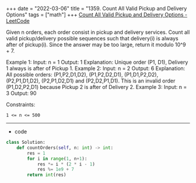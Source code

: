+++ 
date = "2022-03-06"
title = "1359. Count All Valid Pickup and Delivery Options"
tags = ["math"]
+++
[Count All Valid Pickup and Delivery Options - LeetCode](https://leetcode.com/problems/count-all-valid-pickup-and-delivery-options/)

Given n orders, each order consist in pickup and delivery services. 
Count all valid pickup/delivery possible sequences such that delivery(i) is always after of pickup(i). 
Since the answer may be too large, return it modulo 10^9 + 7.
 
Example 1:
Input: n = 1 Output: 1 Explanation: Unique order (P1, D1), Delivery 1 always is after of Pickup 1. 
Example 2:
Input: n = 2 Output: 6 Explanation: All possible orders: (P1,P2,D1,D2), (P1,P2,D2,D1), (P1,D1,P2,D2), (P2,P1,D1,D2), (P2,P1,D2,D1) and (P2,D2,P1,D1). This is an invalid order (P1,D2,P2,D1) because Pickup 2 is after of Delivery 2. 
Example 3:
Input: n = 3 Output: 90 
 
Constraints:

	1 <= n <= 500

---
- code
```py
class Solution:
    def countOrders(self, n: int) -> int:
        res = 1
        for i in range(1, n+1):
            res *= i * (2 * i - 1)
            res %= 1e9 + 7
        return int(res)
```
